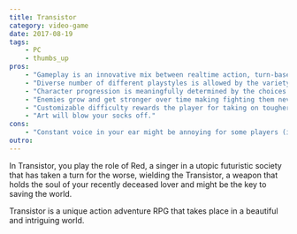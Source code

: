 ```yaml
---
title: Transistor
category: video-game
date: 2017-08-19
tags:
    - PC
    - thumbs_up
pros:
    - "Gameplay is an innovative mix between realtime action, turn-based tactics and strategic planning that feels great."
    - "Diverse number of different playstyles is allowed by the variety of abilities and how they work with each other."
    - "Character progression is meaningfully determined by the choices the player makes on every level up."
    - "Enemies grow and get stronger over time making fighting them never dull."
    - "Customizable difficulty rewards the player for taking on tougher challenges."
    - "Art will blow your socks off."
cons:
    - "Constant voice in your ear might be annoying for some players (if you played Bastion and loved the Narrator then you will probably love this too though!)"
outro:
---
```

In Transistor, you play the role of Red, a singer in a utopic futuristic society that has taken a turn for the worse, wielding the Transistor, a weapon that holds the soul of your recently deceased lover and might be the key to saving the world.

Transistor is a unique action adventure RPG that takes place in a beautiful and intriguing world.
